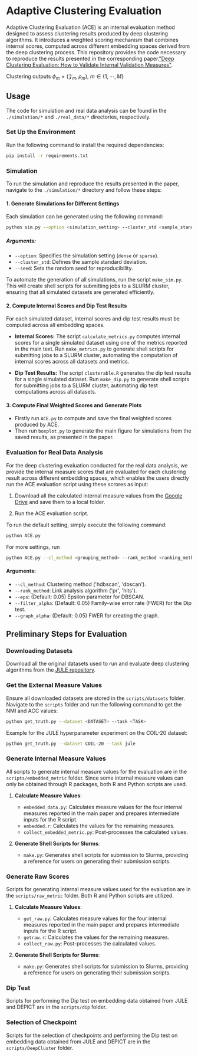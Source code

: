 # Adaptive Clustering Evaluation
Adaptive Clustering Evaluation (ACE) is an internal evaluation method designed to assess clustering results produced by deep clustering algorithms. It introduces a weighted scoring mechanism that combines internal scores, computed across different embedding spaces derived from the deep clustering process. This repository provides the code necessary to reproduce the results presented in the corresponding paper.["Deep Clustering Evaluation: How to Validate Internal Validation Measures"](https://arxiv.org/abs/2403.14830).

Clustering outputs $\phi_m = (\mathcal{Z}_{m}, \rho_{m})$, $m\in \{1,\cdots, M\}$


## Usage
The code for simulation and real data analysis can be found in the `./simulation/*` and `./real_data/*` directories, respectively.


### Set Up the Environment

Run the following command to install the required dependencies:

```bash
pip install -r requirements.txt
```


### Simulation
To run the simulation and reproduce the results presented in the paper, navigate to the `./simulation/*` directory and follow these steps:  

#### **1. Generate Simulations for Different Settings**  
Each simulation can be generated using the following command:  
```bash
python sim.py --option <simulation_setting> --cluster_std <sample_standard_deviation> --seed <random_seed> 
```  
##### **Arguments:**  
- `--option`: Specifies the simulation setting (`dense` or `sparse`).  
- `--cluster_std`: Defines the sample standard deviation.  
- `--seed`: Sets the random seed for reproducibility.  

To automate the generation of all simulations, run the script `make_sim.py`. This will create shell scripts for submitting jobs to a SLURM cluster, ensuring that all simulated datasets are generated efficiently.  

#### **2. Compute Internal Scores and Dip Test Results**  
For each simulated dataset, internal scores and dip test results must be computed across all embedding spaces.  

- **Internal Scores:**  The script `calculate_metrics.py` computes internal scores for a single simulated dataset using one of the metrics reported in the main text. Run `make_metrics.py` to generate shell scripts for submitting jobs to a SLURM cluster, automating the computation of internal scores across all datasets and metrics.

- **Dip Test Results:**  The script `clusterable.R` generates the dip test results for a single simulated dataset.  Run `make_dip.py` to generate shell scripts for submitting jobs to a SLURM cluster, automating dip test computations across all datasets.  

#### **3. Compute Final Weighted Scores and Generate Plots**  
- Firstly run `ACE.py` to compute and save the final weighted scores produced by ACE.  
- Then run `boxplot.py` to generate the main figure for simulations from the saved results, as presented in the paper.


### Evaluation for Real Data Analysis

For the deep clustering evaluation conducted for the real data analysis, we provide the internal measure scores that are evaluated for each clustering result across different embedding spaces, which enables the users directly run the ACE evaluation script using these scrores as input:

1. Download all the calculated internal measure values from the [Google Drive](https://drive.google.com/drive/folders/1-yXVE7O_DI7-6D8xeTFd0I2fD5tLmcoP?usp=sharing) and save them to a local folder.

2. Run the ACE evaluation script.

To run the default setting, simply execute the following command:

```bash
python ACE.py 
```
For more settings, run

```bash
python ACE.py --cl_method <grouping_method> --rank_method <ranking_method> --eps <dbscan_thresh> --filter_alpha <dip_fwer> --graph_alpha <graph_fwer>
```

#### Arguments:
- `--cl_method`: Clustering method ('hdbscan', 'dbscan').
- `--rank_method`: Link analysis algorithm ('pr', 'hits').
- `--eps`: (Default: 0.05) Epsilon parameter for DBSCAN.
- `--filter_alpha`: (Default: 0.05) Family-wise error rate (FWER) for the Dip test.
- `--graph_alpha`: (Default: 0.05) FWER for creating the graph.

## Preliminary Steps for Evaluation

### Downloading Datasets

Download all the original datasets used to run and evaluate deep clustering algorithms from the [JULE repository](https://github.com/jwyang/JULE.torch).

### Get the External Measure Values

Ensure all downloaded datasets are stored in the `scripts/datasets` folder. Navigate to the `scripts` folder and run the following command to get the NMI and ACC values:

```bash
python get_truth.py --dataset <DATASET> --task <TASK>
```

Example for the JULE hyperparameter experiment on the COIL-20 dataset:

```bash
python get_truth.py --dataset COIL-20 --task jule
```

### Generate Internal Measure Values

All scripts to generate internal measure values for the evaluation are in the `scripts/embedded_metric` folder. Since some internal measure values can only be obtained through R packages, both R and Python scripts are used.

1. **Calculate Measure Values**:
   - `embedded_data.py`: Calculates measure values for the four internal measures reported in the main paper and prepares intermediate inputs for the R script.
   - `embedded.r`: Calculates the values for the remaining measures.
   - `collect_embedded_metric.py`: Post-processes the calculated values.

2. **Generate Shell Scripts for Slurms**:
   - `make.py`: Generates shell scripts for submission to Slurms, providing a reference for users on generating their submission scripts.

### Generate Raw Scores

Scripts for generating internal measure values used for the evaluation are in the `scripts/raw_metric` folder. Both R and Python scripts are utilized.

1. **Calculate Measure Values**:
   - `get_raw.py`: Calculates measure values for the four internal measures reported in the main paper and prepares intermediate inputs for the R script.
   - `getraw.r`: Calculates the values for the remaining measures.
   - `collect_raw.py`: Post-processes the calculated values.

2. **Generate Shell Scripts for Slurms**:
   - `make.py`: Generates shell scripts for submission to Slurms, providing a reference for users on generating their submission scripts.

### Dip Test

Scripts for performing the Dip test on embedding data obtained from JULE and DEPICT are in the `scripts/dip` folder.

### Selection of Checkpoint

Scripts for the selection of checkpoints and performing the Dip test on embedding data obtained from JULE and DEPICT are in the `scripts/DeepCluster` folder.
